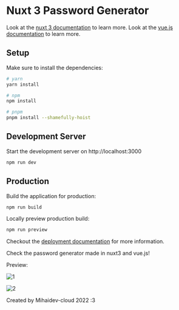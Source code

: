 # Nuxt 3 Password Generator

Look at the [nuxt 3 documentation](https://v3.nuxtjs.org) to learn more.
Look at the [vue.js  documentation](https://vuejs.org/guide/quick-start.html#with-build-tools) to learn more.

## Setup

Make sure to install the dependencies:

```bash
# yarn
yarn install

# npm
npm install

# pnpm
pnpm install --shamefully-hoist
```

## Development Server

Start the development server on http://localhost:3000

```bash
npm run dev
```

## Production

Build the application for production:

```bash
npm run build
```

Locally preview production build:

```bash
npm run preview
```

Checkout the [deployment documentation](https://v3.nuxtjs.org/docs/deployment) for more information.


Check the password generator made in nuxt3 and vue.js!

Preview:

![1](https://user-images.githubusercontent.com/69433258/166491219-a63c1ad4-173c-44b0-9f24-5166e183b973.png)

![2](https://user-images.githubusercontent.com/69433258/166491227-ac34e7d2-f090-4645-af0f-2b4d4315f73f.png)

Created by Mihaidev-cloud 2022 :3
